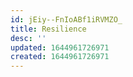 ```yaml
---
id: jEiy--FnIoABf1iRVMZO_
title: Resilience
desc: ''
updated: 1644961726971
created: 1644961726971
---
```


